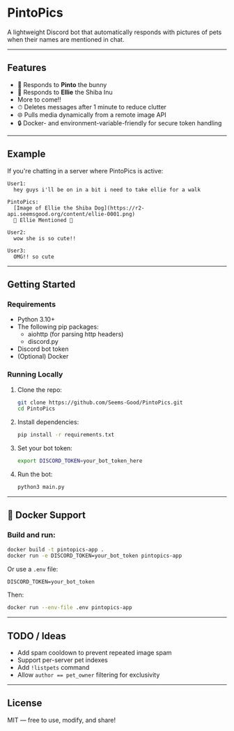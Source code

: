 # PintoPics
A lightweight Discord bot that automatically responds with pictures of pets when their names are mentioned in chat.

---

## Features

- 🐰 Responds to **Pinto** the bunny
- 🐶 Responds to **Ellie** the Shiba Inu
- More to come!!
- ⏱ Deletes messages after 1 minute to reduce clutter
- 🌐 Pulls media dynamically from a remote image API
- 🔒 Docker- and environment-variable-friendly for secure token handling

---

## Example

If you're chatting in a server where PintoPics is active:

```text
User1:
  hey guys i'll be on in a bit i need to take ellie for a walk

PintoPics:
  [Image of Ellie the Shiba Dog](https://r2-api.seemsgood.org/content/ellie-0001.png)
  💖 Ellie Mentioned 💖

User2:
  wow she is so cute!!

User3:
  OMG!! so cute
```

---

## Getting Started

### Requirements

- Python 3.10+
- The following pip packages:
    - aiohttp (for parsing http headers)
    - discord.py
- Discord bot token
- (Optional) Docker

### Running Locally

1. Clone the repo:
   ```bash
   git clone https://github.com/Seems-Good/PintoPics.git
   cd PintoPics
   ```

2. Install dependencies:
   ```bash
   pip install -r requirements.txt
   ```

3. Set your bot token:
   ```bash
   export DISCORD_TOKEN=your_bot_token_here
   ```

4. Run the bot:
   ```bash
   python3 main.py
   ```

---

## 🐳 Docker Support

### Build and run:

```bash
docker build -t pintopics-app .
docker run -e DISCORD_TOKEN=your_bot_token pintopics-app
```

Or use a `.env` file:

```env
DISCORD_TOKEN=your_bot_token
```

Then:

```bash
docker run --env-file .env pintopics-app
```

---

## TODO / Ideas

- Add spam cooldown to prevent repeated image spam
- Support per-server pet indexes
- Add `!listpets` command
- Allow `author == pet_owner` filtering for exclusivity

---

## License

MIT — free to use, modify, and share!
